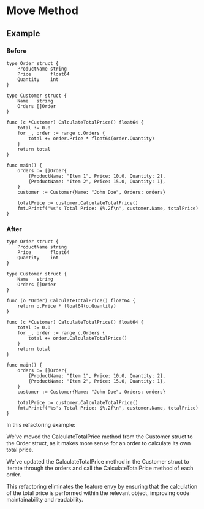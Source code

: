 # Move Method

## Example

### Before

```
type Order struct {
    ProductName string
    Price       float64
    Quantity    int
}

type Customer struct {
    Name   string
    Orders []Order
}

func (c *Customer) CalculateTotalPrice() float64 {
    total := 0.0
    for _, order := range c.Orders {
        total += order.Price * float64(order.Quantity)
    }
    return total
}

func main() {
    orders := []Order{
        {ProductName: "Item 1", Price: 10.0, Quantity: 2},
        {ProductName: "Item 2", Price: 15.0, Quantity: 1},
    }
    customer := Customer{Name: "John Doe", Orders: orders}

    totalPrice := customer.CalculateTotalPrice()
    fmt.Printf("%s's Total Price: $%.2f\n", customer.Name, totalPrice)
}
```

### After

```
type Order struct {
    ProductName string
    Price       float64
    Quantity    int
}

type Customer struct {
    Name   string
    Orders []Order
}

func (o *Order) CalculateTotalPrice() float64 {
    return o.Price * float64(o.Quantity)
}

func (c *Customer) CalculateTotalPrice() float64 {
    total := 0.0
    for _, order := range c.Orders {
        total += order.CalculateTotalPrice()
    }
    return total
}

func main() {
    orders := []Order{
        {ProductName: "Item 1", Price: 10.0, Quantity: 2},
        {ProductName: "Item 2", Price: 15.0, Quantity: 1},
    }
    customer := Customer{Name: "John Doe", Orders: orders}

    totalPrice := customer.CalculateTotalPrice()
    fmt.Printf("%s's Total Price: $%.2f\n", customer.Name, totalPrice)
}
```

In this refactoring example:

We've moved the CalculateTotalPrice method from the Customer struct to the Order struct, as it makes more sense for an order to calculate its own total price.

We've updated the CalculateTotalPrice method in the Customer struct to iterate through the orders and call the CalculateTotalPrice method of each order.

This refactoring eliminates the feature envy by ensuring that the calculation of the total price is performed within the relevant object, improving code maintainability and readability.

